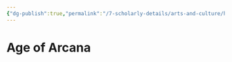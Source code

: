 ```yaml
---
{"dg-publish":true,"permalink":"/7-scholarly-details/arts-and-culture/history/the-ages/age-of-arcana/","noteIcon":""}
---
```


# Age of Arcana
